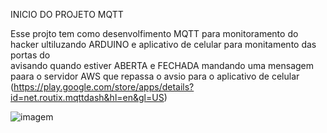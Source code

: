 INICIO DO PROJETO MQTT

Esse projto tem como desenvolfimento MQTT para monitoramento do  hacker ultiluzando ARDUINO e aplicativo de celular para monitamento das portas do    
avisando quando estiver ABERTA e FECHADA mandando uma mensagem paara  o servidor  AWS  que repassa o avsio para o aplicativo de celular (https://play.google.com/store/apps/details?id=net.routix.mqttdash&hl=en&gl=US)

![imagem](https://camo.githubusercontent.com/7beef2d4780d87a603d7de49b2da0467c8537dff96575b628a04bd4010ebb1cc/68747470733a2f2f692e696d6775722e636f6d2f4d576870586b562e706e67)



